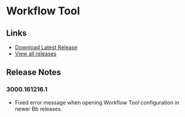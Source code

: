 # Workflow Tool

## Links
- [Download Latest Release](https://github.com/rijksuniversiteit-groningen/b2-WorkflowTool/releases/latest)
- [View all releases](https://github.com/rijksuniversiteit-groningen/b2-WorkflowTool/releases)

## Release Notes

### 3000.161216.1

- Fixed error message when opening Workflow Tool configuration in newer Bb releases.
